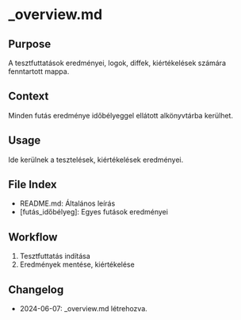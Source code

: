 # _overview.md

## Purpose
A tesztfuttatások eredményei, logok, diffek, kiértékelések számára fenntartott mappa.

## Context
Minden futás eredménye időbélyeggel ellátott alkönyvtárba kerülhet.

## Usage
Ide kerülnek a tesztelések, kiértékelések eredményei.

## File Index
- README.md: Általános leírás
- [futás_időbélyeg]: Egyes futások eredményei

## Workflow
1. Tesztfuttatás indítása
2. Eredmények mentése, kiértékelése

## Changelog
- 2024-06-07: _overview.md létrehozva. 